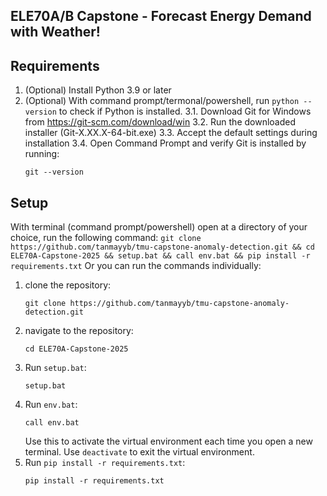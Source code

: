 ## ELE70A/B Capstone - Forecast Energy Demand with Weather!
 

 ## Requirements
 1. (Optional) Install Python 3.9 or later
 2. (Optional) With command prompt/termonal/powershell, run `python --version` to check if Python is installed.
 3.1. Download Git for Windows from https://git-scm.com/download/win
 3.2. Run the downloaded installer (Git-X.XX.X-64-bit.exe)
 3.3. Accept the default settings during installation
 3.4. Open Command Prompt and verify Git is installed by running:
      ```
      git --version
      ```
## Setup
With terminal (command prompt/powershell) open at a directory of your choice, run the following command:
    ```
    git clone https://github.com/tanmayyb/tmu-capstone-anomaly-detection.git && cd ELE70A-Capstone-2025 && setup.bat && call env.bat && pip install -r requirements.txt
    ```
Or you can run the commands individually:
1. clone the repository:
    ```
    git clone https://github.com/tanmayyb/tmu-capstone-anomaly-detection.git
    ```
2. navigate to the repository:
    ```
    cd ELE70A-Capstone-2025
    ```
 3. Run `setup.bat`:
    ```
    setup.bat
    ```
 4. Run `env.bat`:
    ```
    call env.bat
    ```
    Use this to activate the virtual environment each time you open a new terminal. Use `deactivate` to exit the virtual environment.
 5. Run `pip install -r requirements.txt`:
    ```
    pip install -r requirements.txt
    ```

